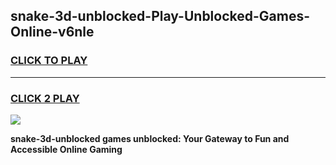 
## snake-3d-unblocked-Play-Unblocked-Games-Online-v6nle
<h3>
<a href="https://premium76.site?title=snake-3d-unblocked&ref=25A">CLICK TO PLAY</a></h3>
<hr>

<h3>
<a href="https://premium76.site?title=snake-3d-unblocked&ref=25A">CLICK 2 PLAY</a>
  
</h3>

<a href="https://premium76.site?title=snake-3d-unblocked&ref=25A"><img src="https://clearcache.store/games.png"></a>


**snake-3d-unblocked games unblocked: Your Gateway to Fun and Accessible Online Gaming**
